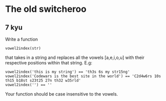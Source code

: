 # The old switcheroo
## 7 kyu

Write a function
```
vowel2index(str)
```

that takes in a string and replaces all the vowels [a,e,i,o,u] with their respective positions within that string.
E.g:
```
vowel2index('this is my string') == 'th3s 6s my str15ng'
vowel2index('Codewars is the best site in the world') == 'C2d4w6rs 10s th15 b18st s23t25 27n th32 w35rld'
vowel2index('') == ''
```

Your function should be case insensitive to the vowels.